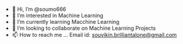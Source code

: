 - 👋 Hi, I’m @soumo666
- 👀 I’m interested in Machine Learning
- 🌱 I’m currently learning Macchine Learning
- 💞️ I’m looking to collaborate on Machine Learning Projects
- 📫 How to reach me ... Email id: souvikin.brilliantalone@gmail.com

<!---
soumo666/soumo666 is a ✨ special ✨ repository because its `README.md` (this file) appears on your GitHub profile.
You can click the Preview link to take a look at your changes.
--->
